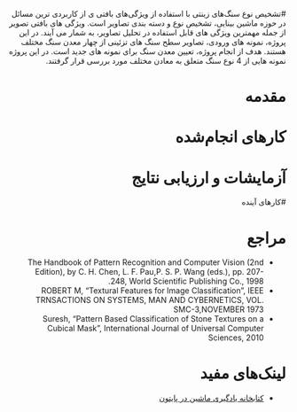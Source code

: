 <div dir=rtl>

#تشخیص نوع سنگ‌های زینتی با استفاده از ویژگی‌های بافتی
ی از کاربردی ترین مسائل در حوزه ماشین بینایی، تشخیص نوع و دسته بندی تصاویر است. ویژگی های بافتی تصویر از جمله مهمترین ویژگی های قابل استفاده در تحلیل تصاویر، به شمار می آیند. در این پروژه، نمونه های ورودی، تصاویر سطح سنگ های تزئینی از چهار معدن سنگ مختلف هستند.
 هدف از انجام پروژه، تعیین معدن سنگ برای نمونه های جدید است. در این پروژه نمونه هایی از 4 نوع سنگ متعلق به معادن مختلف مورد بررسی قرار گرفتند.
 
# مقدمه

# کارهای انجام‌شده

# آزمایشات و ارزیابی نتایج

#کارهای آینده

# مراجع
+ The Handbook of Pattern Recognition and Computer Vision (2nd Edition), by C. H. Chen, L. F. Pau,P. S. P. Wang (eds.), pp. 207-248, World Scientific Publishing Co., 1998.
+ ROBERT M, “Textural Features for Image Classification”, IEEE TRNSACTIONS ON SYSTEMS, MAN AND CYBERNETICS, VOL. SMC-3,NOVEMBER 1973
+ Suresh, “Pattern Based Classification of Stone Textures on a Cubical Mask”, International Journal of Universal Computer Sciences, 2010

# لینک‌های مفید
+ [کتابخانه یادگیری ماشین در پایتون](http://scikit-learn.org/stable/)
